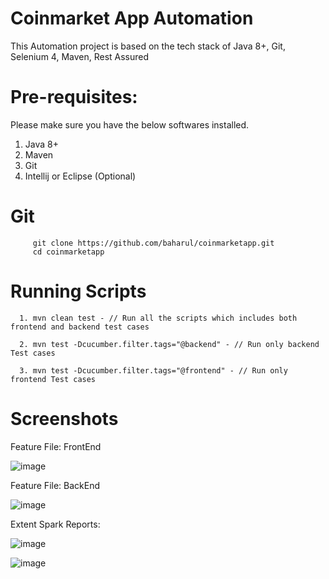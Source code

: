 # Coinmarket App Automation
This Automation project is based on the tech stack of Java 8+, Git, Selenium 4, Maven, Rest Assured  

# Pre-requisites:

Please make sure you have the below softwares installed.

  1. Java 8+
  2. Maven
  3. Git
  4. Intellij or Eclipse (Optional)

# Git
         git clone https://github.com/baharul/coinmarketapp.git
         cd coinmarketapp
         
# Running Scripts

      1. mvn clean test - // Run all the scripts which includes both frontend and backend test cases
      
      2. mvn test -Dcucumber.filter.tags="@backend" - // Run only backend Test cases
      
      3. mvn test -Dcucumber.filter.tags="@frontend" - // Run only frontend Test cases
      
      
# Screenshots

Feature File: FrontEnd

![image](https://user-images.githubusercontent.com/7221247/117559813-8010c680-b099-11eb-845a-1c489e2ec955.png)

Feature File: BackEnd

![image](https://user-images.githubusercontent.com/7221247/117559624-ea286c00-b097-11eb-9306-00294ffa2388.png)

Extent Spark Reports:

![image](https://user-images.githubusercontent.com/7221247/117559638-00362c80-b098-11eb-838f-4bd887a4c84a.png)

![image](https://user-images.githubusercontent.com/7221247/117559896-34aae800-b09a-11eb-89b3-84b7348397af.png)

      
